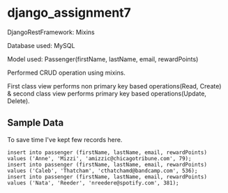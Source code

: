 # django_assignment7

DjangoRestFramework: Mixins

Database used: MySQL

Model used: Passenger(firstName, lastName, email, rewardPoints)

Performed CRUD operation using mixins.

First class view performs non primary key based operations(Read, Create) & second class view performs primary key based operations(Update, Delete).

## Sample Data
To save time I've kept few records here.

```
insert into passenger (firstName, lastName, email, rewardPoints) values ('Anne', 'Mizzi', 'amizzic@chicagotribune.com', 79);
insert into passenger (firstName, lastName, email, rewardPoints) values ('Caleb', 'Thatcham', 'cthatchamd@bandcamp.com', 536);
insert into passenger (firstName, lastName, email, rewardPoints) values ('Nata', 'Reeder', 'nreedere@spotify.com', 381);
```
